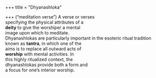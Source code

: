 +++
title = "Dhyanashloka"

+++
(“meditation verse”) A verse or verses  
specifying the physical attributes of a  
**deity** to give the worshiper a mental  
image upon which to meditate.  
Dhyanashlokas are particularly important in the esoteric ritual tradition  
known as **tantra**, in which one of the  
aims is to replace all outward acts of  
**worship** with mental activities. In  
this highly ritualized context, the  
dhyanashlokas provide both a form and  
a focus for one’s interior worship.
